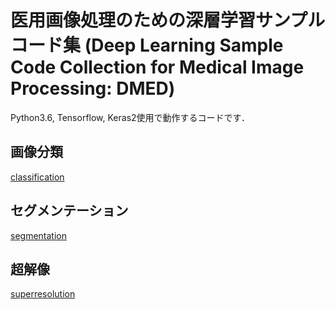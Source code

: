 ﻿# 医用画像処理のための深層学習サンプルコード集 (Deep Learning Sample Code Collection for Medical Image Processing: DMED)

Python3.6, Tensorflow, Keras2使用で動作するコードです．

## 画像分類

[classification](https://github.com/modafone/dmed/tree/master/classification)

## セグメンテーション

[segmentation](https://github.com/modafone/dmed/tree/master/segmentation)

## 超解像

[superresolution](https://github.com/modafone/dmed/tree/master/superresolution)
